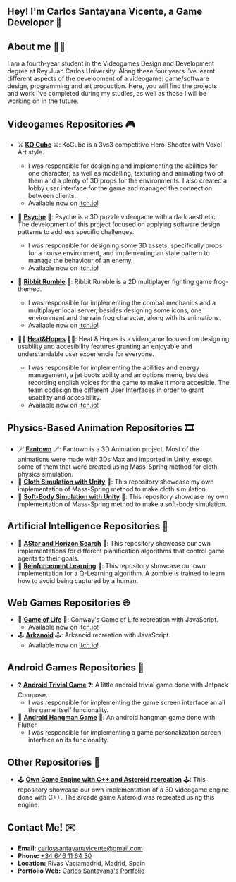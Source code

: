 ## Hey! I'm Carlos Santayana Vicente, a Game Developer 👋

## About me 🧑‍💻
I am a fourth-year student in the Videogames Design and Development degree at Rey Juan Carlos University.
Along these four years I’ve learnt different aspects of the development of a videogame: game/software design, programming and art production.
Here, you will find the projects and work I've completed during my studies, as well as those I will be working on in the future.

## Videogames Repositories 🎮
- ⚔️ **[KO Cube](https://github.com/FlatWall-Games/KO-Cube)** ⚔️: KoCube is a 3vs3 competitive Hero-Shooter with Voxel Art style.
  - I was responsible for designing and implementing the abilities for one character; as well as modelling, texturing and animating two of them and a plenty of 3D props for the environments. I also created a lobby user interface for the game and managed the connection between clients.
  - Available now on [itch.io](https://flatwall-games.itch.io/kocube)!

- 🔦 **[Psyche](https://github.com/Mdoc14/Psyche)** 🔦: Psyche is a 3D puzzle videogame with a dark aesthetic. The development of this project focused on applying software design patterns to address specific challenges.
  - I was responsible for designing some 3D assets, specifically props for a house environment, and implementing an state pattern to manage the behaviour of an enemy.
  - Available now on [itch.io](https://sebas-cvz.itch.io/psyche)!

- 🐸 **[Ribbit Rumble](https://github.com/carlossantayana/JeR_RibbitRumble)** 🐸: Ribbit Rumble is a 2D multiplayer fighting game frog-themed.
  - I was responsible for implementing the combat mechanics and a multiplayer local server, besides designing some icons, one environment and the rain frog character, along with its animations.
  - Available now on [itch.io](https://brillbucketgames.itch.io/ribbit-rumble)!

- 🧑‍🚀 **[Heat&Hopes](https://github.com/Sebastian02L/Heat-Hopes)** 🧑‍🚀: Heat & Hopes is a videogame focused on designing usability and accesibility features granting an enjoyable and understandable user experiencie for everyone.
  - I was responsible for implementing the abilities and energy management, a jet boots ability and an options menu, besides recording english voices for the game to make it more accesible. The team codesign the different User Interfaces in order to grant usability and accesibility.
  - Available now on [itch.io](https://sebas-cvz.itch.io/heat-hopes)!

## Physics-Based Animation Repositories 🎞️
- 🪄 **[Fantown](https://github.com/carlossantayana/Fantown_CarlosSantayanaVicente)** 🪄: Fantown is a 3D Animation project. Most of the animations were made with 3Ds Max and imported in Unity, except some of them that were created using Mass-Spring method for cloth physics simulation.
- 🚩 **[Cloth Simulation with Unity](https://github.com/carlossantayana/Cloth-Simulation-with-Unity)** 🚩: This repository showcase my own implementation of Mass-Spring method to make cloth simulation.
- 🫠 **[Soft-Body Simulation with Unity](https://github.com/carlossantayana/SoftBodies-Simulation-with-Unity)** 🫠: This repository showcase my own implementation of Mass-Spring method to make a soft-body simulation.

## Artificial Intelligence Repositories 🤖
- 🏁 **[AStar and Horizon Search](https://github.com/carlossantayana/AStar_HorizonSearch_VideogamesAI)** 🏁: This repository showcase our own implementations for different planification algorithms that control game agents to their goals.
- 🧠 **[Reinforcement Learning](https://github.com/Sebastian02L/ReinforcementLearning_VideogamesAI)** 🧠: This repository showcase our own implementation for a Q-Learning algorithm. A zombie is trained to learn how to avoid being captured by a human.

## Web Games Repositories 🌐
- 🧬 **[Game of Life](https://github.com/Sebastian02L/GameOfLife)** 🧬: Conway's Game of Life recreation with JavaScript.
  - Available now on [itch.io](https://sebas-cvz.itch.io/juego-de-la-vida)!
- 🕹️ **[Arkanoid](https://github.com/Sebastian02L/Arkanoid)** 🕹️: Arkanoid recreation with JavaScript.
  - Available now on [itch.io](https://sebas-cvz.itch.io/arkanoid-retro)!

## Android Games Repositories 📱
- ❓ **[Android Trivial Game](https://github.com/Sebastian02L/AndroidTrivialGame)** ❓: A little android trivial game done with Jetpack Compose.
  - I was responsible for implementing the game screen interface an all the game itself funcionality.
- 💭 **[Android Hangman Game](https://github.com/Sebastian02L/AndroidHangmanGame)** 💭: An android hangman game done with Flutter.
  - I was responsible for implementing a game personalization screen interface an its funcionality.

## Other Repositories 🤩
- 🕹️ **[Own Game Engine with C++ and Asteroid recreation](https://github.com/carlossantayana/OwnGameEngineCplusplus_Asteroid)** 🕹️: This repository showcase our own implementation of a 3D videogame engine done with C++. The arcade game Asteroid was recreated using this engine.

## Contact Me! ✉️
- **Email:** carlossantayanavicente@gmail.com
- **Phone:** [+34 646 11 64 30](tel:+34646116430)
- **Location:** Rivas Vaciamadrid, Madrid, Spain
- **Portfolio Web:** [Carlos Santayana's Portfolio](https://carlossantayana.github.io)

<!--
**carlossantayana/carlossantayana** is a ✨ _special_ ✨ repository because its `README.md` (this file) appears on your GitHub profile.

Here are some ideas to get you started:

- 🔭 I’m currently working on ...
- 🌱 I’m currently learning ...
- 👯 I’m looking to collaborate on ...
- 🤔 I’m looking for help with ...
- 💬 Ask me about ...
- 📫 How to reach me: ...
- 😄 Pronouns: ...
- ⚡ Fun fact: ...
-->
